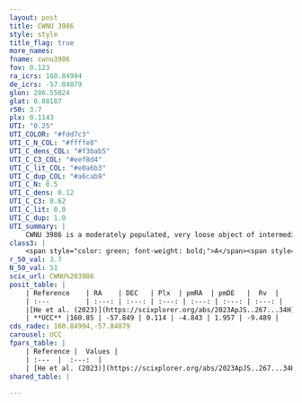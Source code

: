 ```yaml
---
layout: post
title: CWNU 3986
style: style
title_flag: true
more_names: 
fname: cwnu3986
fov: 0.123
ra_icrs: 160.84994
de_icrs: -57.84879
glon: 286.55024
glat: 0.88187
r50: 3.7
plx: 0.1143
UTI: "0.25"
UTI_COLOR: "#fdd7c3"
UTI_C_N_COL: "#ffffe8"
UTI_C_dens_COL: "#f3bab5"
UTI_C_C3_COL: "#eef8d4"
UTI_C_lit_COL: "#e0a6b3"
UTI_C_dup_COL: "#a6cab9"
UTI_C_N: 0.5
UTI_C_dens: 0.12
UTI_C_C3: 0.62
UTI_C_lit: 0.0
UTI_C_dup: 1.0
UTI_summary: |
    CWNU 3986 is a moderately populated, very loose object of intermediate C3 quality. It was recently reported in the literature.
class3: |
    <span style="color: green; font-weight: bold;">A</span><span style="color: red; font-weight: bold;">C</span>
r_50_val: 3.7
N_50_val: 51
scix_url: CWNU%203986
posit_table: |
    | Reference    | RA    | DEC   | Plx  | pmRA  | pmDE   |  Rv  |
    | :---         | :---: | :---: | :---: | :---: | :---: | :---: |
    |[He et al. (2023)](https://scixplorer.org/abs/2023ApJS..267...34H) | 160.853 | -57.85 | 0.102 | -4.849 | 1.965 | 80.26 |
    | **UCC** |160.85 | -57.849 | 0.114 | -4.843 | 1.957 | -9.489 | 
cds_radec: 160.84994,-57.84879
carousel: UCC
fpars_table: |
    | Reference |  Values |
    | :---  |  :---:  |
    | [He et al. (2023)](https://scixplorer.org/abs/2023ApJS..267...34H) | `A0=3.45, m-M=16.5, logA=8.7` |
shared_table: |
    
---
```

